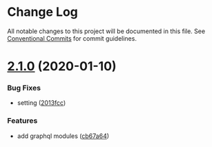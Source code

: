 # Change Log

All notable changes to this project will be documented in this file.
See [Conventional Commits](https://conventionalcommits.org) for commit guidelines.

# [2.1.0](https://github.com/deboxsoft/logger/compare/v2.0.1...v2.1.0) (2020-01-10)


### Bug Fixes

* setting ([2013fcc](https://github.com/deboxsoft/logger/commit/2013fcca0130cb559ba27c4d825c9510e187e6e9))


### Features

* add graphql modules ([cb67a64](https://github.com/deboxsoft/logger/commit/cb67a64147ef3e378e0365ba17bbcd1e273d88e9))
